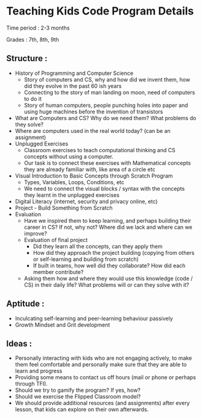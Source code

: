 # Teaching Kids Code Program Details

Time period : 2-3 months

Grades : 7th, 8th, 9th


## Structure :
- History of Programming and Computer Science
  - Story of computers and CS, why and how did we invent them, how did they evolve in the past 60 ish years
  - Connecting to the story of man landing on moon, need of computers to do it
  - Story of human computers, people punching holes into paper and using huge machines before the invention of transistors
- What are Computers and CS? Why do we need them? What problems do they solve?
- Where are computers used in the real world today? (can be an assignment)
- Unplugged Exercises
  - Classroom exercises to teach computational thinking and CS concepts without using a computer.
  - Our task is to connect these exercises with Mathematical concepts they are already familiar with, like area of a circle etc
- Visual Introduction to Basic Concepts through Scratch Program
  - Types, Variables, Loops, Conditions, etc
  - We need to connect the visual blocks / syntax with the concepts they learnt in the unplugged exercises
- Digital Literacy (internet, security and privacy online, etc)
- Project - Build Something from Scratch
- Evaluation
  - Have we inspired them to keep learning, and perhaps building their career in CS? If not, why not? Where did we lack and where can we improve?
  - Evaluation of final project
    - Did they learn all the concepts, can they apply them
    - How did they approach the project building (copying from others or self-learning and building from scratch)
    - If built in teams, how well did they collaborate? How did each member contribute?
  - Asking them how and where they would use this knowledge (code / CS) in their daily life? What problems will or can they solve with it?

## Aptitude :
- Inculcating self-learning and peer-learning behaviour passively
- Growth Mindset and Grit development

## Ideas :
- Personally interacting with kids who are not engaging actively, to make them feel comfortable and personally make sure that they are able to learn and progress
- Providing some means to contact us off hours (mail or phone or perhaps through TFI).
- Should we try to gamify the program? If yes, how?
- Should we exercise the Flipped Classroom model?
- We should provide additional resources (and assignments) after every lesson, that kids can explore on their own afterwards.
